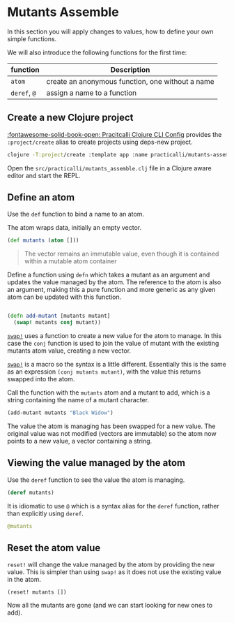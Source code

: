 # Mutants Assemble

In this section you will apply changes to values, how to define your own simple functions.

We will also introduce the following functions for the first time:

| function     | Description                                      |
|--------------|--------------------------------------------------|
| `atom`       | create an anonymous function, one without a name |
| `deref`, `@` | assign a name to a function                      |

## Create a new Clojure project

[:fontawesome-solid-book-open: Pracitcalli Clojure CLI Config](/clojure/clojure-cli/practicalli-config/) provides the `:project/create` alias to create projects using deps-new project.

```bash
clojure -T:project/create :template app :name practicalli/mutants-assemble
```

Open the `src/practicalli/mutants_assemble.clj` file in a Clojure aware editor and start the REPL.

## Define an atom

Use the `def` function to bind a name to an atom.

The atom wraps data, initially an empty vector.

```clojure
(def mutants (atom []))
```

> The vector remains an immutable value, even though it is contained within a mutable atom container

Define a function using `defn` which takes a mutant as an argument and updates the value managed by the atom.  The reference to the atom is also an argument, making this a pure function and more generic as any given atom can be updated with this function.

```clojure

(defn add-mutant [mutants mutant]
  (swap! mutants conj mutant))
```

[`swap!`](https://clojuredocs.org/clojure.core/swap!) uses a function to create a new value for the atom to manage.  In this case the `conj` function is used to join the value of mutant with the existing mutants atom value, creating a new vector.

[`swap!`](https://clojuredocs.org/clojure.core/swap!) is a macro so the syntax is a little different. Essentially this is the same as an expression `(conj mutants mutant)`, with the value this returns swapped into the atom.

Call the function with the `mutants` atom and a mutant to add, which is a string containing the name of a mutant character.

```clojure
(add-mutant mutants "Black Widow")
```

The value the atom is managing has been swapped for a new value.  The original value was not modified (vectors are immutable) so the atom now points to a new value, a vector containing a string.

## Viewing the value managed by the atom

Use the `deref` function to see the value the atom is managing.

```clojure
(deref mutants)
```

It is idiomatic to use `@` which is a syntax alias for the `deref` function, rather than explicitly using `deref`.

```clojure
@mutants
```

## Reset the atom value

`reset!` will change the value managed by the atom by providing the new value.  This is simpler than using `swap!` as it does not use the existing value in the atom.

```
(reset! mutants [])
```

Now all the mutants are gone (and we can start looking for new ones to add).
